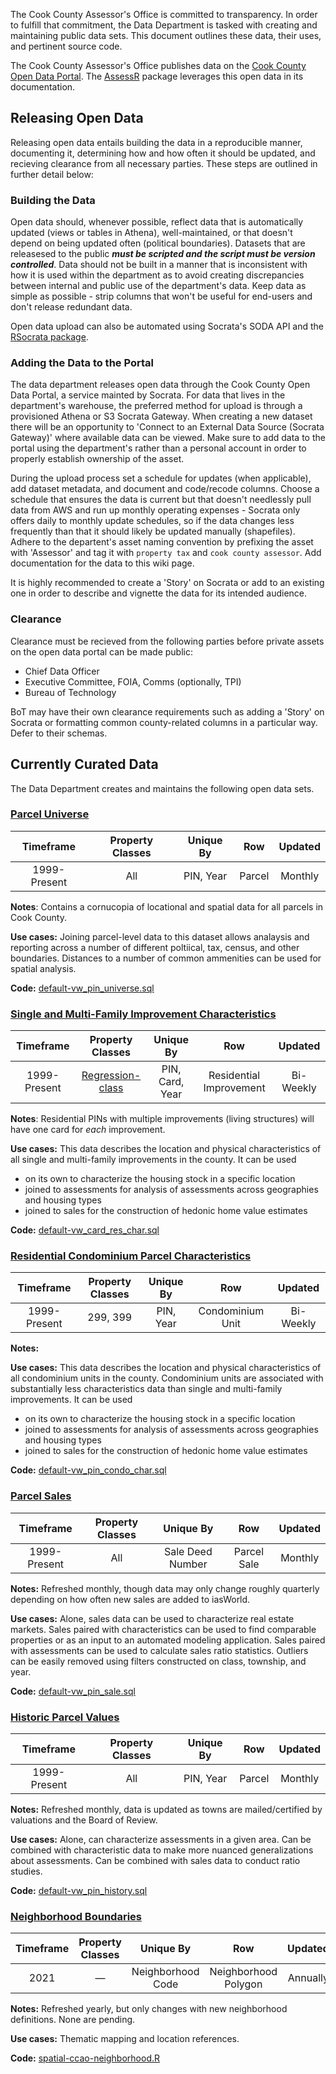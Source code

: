 The Cook County Assessor's Office is committed to transparency. In order to fulfill that commitment, the Data Department is tasked with creating and maintaining public data sets. This document outlines these data, their uses, and pertinent source code. 

The Cook County Assessor's Office publishes data on the [Cook County Open Data Portal](https://datacatalog.cookcountyil.gov/browse?tags=cook+county+assessor). The [AssessR](https://ccao-data-science---modeling.gitlab.io/packages/assessr/articles/example-ratio-study.html) package leverages this open data in its documentation.

## Releasing Open Data

Releasing open data entails building the data in a reproducible manner, documenting it, determining how and how often it should be updated, and recieving clearance from all necessary parties. These steps are outlined in further detail below:

### Building the Data

Open data should, whenever possible, reflect data that is automatically updated (views or tables in Athena), well-maintained, or that doesn't depend on being updated often (political boundaries).  Datasets that are releasesed to the public ***must be scripted and the script must be version controlled***. Data should not be built in a manner that is inconsistent with how it is used within the department as to avoid creating discrepancies between internal and public use of the department's data. Keep data as simple as possible - strip columns that won't be useful for end-users and don't release redundant data.

Open data upload can also be automated using Socrata's SODA API and the [RSocrata package](https://github.com/Chicago/RSocrata).

### Adding the Data to the Portal

The data department releases open data through the Cook County Open Data Portal, a service mainted by Socrata.  For data that lives in the department's warehouse, the preferred method for upload is through a provisioned Athena or S3 Socrata Gateway.  When creating a new dataset there will be an opportunity to 'Connect to an External Data Source (Socrata Gateway)' where available data can be viewed. Make sure to add data to the portal using the department's rather than a personal account in order to properly establish ownership of the asset.

During the upload process set a schedule for updates (when applicable), add dataset metadata, and document and code/recode columns.  Choose a schedule that ensures the data is current but that doesn't needlessly pull data from AWS and run up monthly operating expenses - Socrata only offers daily to monthly update schedules, so if the data changes less frequently than that it should likely be updated manually (shapefiles). Adhere to the departent's asset naming convention by prefixing the asset with 'Assessor' and tag it with `property tax` and `cook county assessor`.  Add documentation for the data to this wiki page.

It is highly recommended to create a 'Story' on Socrata or add to an existing one in order to describe and vignette the data for its intended audience.

### Clearance

Clearance must be recieved from the following parties before private assets on the open data portal can be made public:

- Chief Data Officer
- Executive Committee, FOIA, Comms (optionally, TPI)
- Bureau of Technology

BoT may have their own clearance requirements such as adding a 'Story' on Socrata or formatting common county-related columns in a particular way. Defer to their schemas.

## Currently Curated Data 

The Data Department creates and maintains the following open data sets.

### [Parcel Universe](https://datacatalog.cookcountyil.gov/Property-Taxation/Assessor-Parcel-Universe/3su6-m52d)

| Timeframe    | Property Classes | Unique By | Row    | Updated |
| :---:        | :---:            | :---:     | :---:  | :---:   |
| 1999-Present | All              | PIN, Year | Parcel | Monthly |

**Notes**: Contains a cornucopia of locational and spatial data for all parcels in Cook County.

**Use cases:** Joining parcel-level data to this dataset allows analaysis and reporting across a number of different poltiical, tax, census, and other boundaries. Distances to a number of common ammenities can be used for spatial analysis.

**Code:** [default-vw_pin_universe.sql](https://gitlab.com/ccao-data-science---modeling/data-architecture/-/blob/master/aws-athena/views/default-vw_pin_universe.sql)

### [Single and Multi-Family Improvement Characteristics](https://datacatalog.cookcountyil.gov/Property-Taxation/Assessor-Single-and-Multi-Family-Improvement-Chara/x54s-btds)

| Timeframe    | Property Classes | Unique By | Row                         | Updated   |
| :---:        | :---:            | :---:     | :---:                       | :---:     |
| 1999-Present | [Regression-class](https://gitlab.com/ccao-data-science---modeling/models/ccao_res_avm#data-used)         | PIN, Card, Year | Residential Improvement | Bi-Weekly |

**Notes**: Residential PINs with multiple improvements (living structures) will have one card for _each_ improvement.

**Use cases:** This data describes the location and physical characteristics of all single and multi-family improvements in the county. It can be used

- on its own to characterize the housing stock in a specific location
- joined to assessments for analysis of assessments across geographies and housing types
- joined to sales for the construction of hedonic home value estimates

**Code:** [default-vw_card_res_char.sql](https://gitlab.com/ccao-data-science---modeling/data-architecture/-/blob/master/aws-athena/views/default-vw_card_res_char.sql)

### [Residential Condominium Parcel Characteristics](https://datacatalog.cookcountyil.gov/Property-Taxation/Assessor-Residential-Condominium-Parcel-Characteri/3r7i-mrz4)

| Timeframe    | Property Classes | Unique By | Row              | Updated  |
| :---:        | :---:            | :---:     | :---:            | :---:    |
| 1999-Present | 299, 399         | PIN, Year | Condominium Unit | Bi-Weekly |

**Notes:**

**Use cases:** This data describes the location and physical characteristics of all condominium units in the county. Condominium units are associated with substantially less characteristics data than single and multi-family improvements. It can be used

- on its own to characterize the housing stock in a specific location
- joined to assessments for analysis of assessments across geographies and housing types
- joined to sales for the construction of hedonic home value estimates

**Code:** [default-vw_pin_condo_char.sql](https://gitlab.com/ccao-data-science---modeling/data-architecture/-/blob/master/aws-athena/views/default-vw_pin_condo_char.sql)

### [Parcel Sales](https://datacatalog.cookcountyil.gov/Property-Taxation/Assessor-Parcel-Sales/wvhk-k5uv)

| Timeframe    | Property Classes | Unique By        | Row         | Updated |
| :---:        | :---:            | :---:            | :---:       | :---:   |
| 1999-Present | All              | Sale Deed Number | Parcel Sale | Monthly |

**Notes:** Refreshed monthly, though data may only change roughly quarterly depending on how often new sales are added to iasWorld. 

**Use cases:** Alone, sales data can be used to characterize real estate markets. Sales paired with characteristics can be used to find comparable properties or as an input to an automated modeling application. Sales paired with assessments can be used to calculate sales ratio statistics. Outliers can be easily removed using filters constructed on class, township, and year.

**Code:** [default-vw_pin_sale.sql](https://gitlab.com/ccao-data-science---modeling/data-architecture/-/blob/master/aws-athena/views/default-vw_pin_sale.sql)

### [Historic Parcel Values](https://datacatalog.cookcountyil.gov/Property-Taxation/Assessor-Historic-Parcel-Values/uzyt-m557)

| Timeframe    | Property Classes | Unique By | Row    | Updated |
| :---:        | :---:            | :---:     | :---:  | :---:   |
| 1999-Present | All              | PIN, Year | Parcel | Monthly |

**Notes:** Refreshed monthly, data is updated as towns are mailed/certified by valuations and the Board of Review. 

**Use cases:** Alone, can characterize assessments in a given area. Can be combined with characteristic data to make more nuanced generalizations about assessments. Can be combined with sales data to conduct ratio studies. 

**Code:** [default-vw_pin_history.sql](https://gitlab.com/ccao-data-science---modeling/data-architecture/-/blob/master/aws-athena/views/default-vw_pin_history.sql)

### [Neighborhood Boundaries](https://datacatalog.cookcountyil.gov/Property-Taxation/Assessor-Neighborhood-Boundaries/pcdw-pxtg)

| Timeframe | Property Classes | Unique By        | Row                  | Updated  |
| :---:     | :---:            | :---:            | :---:                | :---:    |
| 2021      | —                | Neighborhood Code | Neighborhood Polygon | Annually |

**Notes:** Refreshed yearly, but only changes with new neighborhood definitions. None are pending.

**Use cases:** Thematic mapping and location references. 

**Code:** [spatial-ccao-neighborhood.R](https://gitlab.com/ccao-data-science---modeling/data-architecture/-/blob/master/aws-s3/scripts-ccao-data-warehouse-us-east-1/spatial-ccao-neighborhood.R) 

